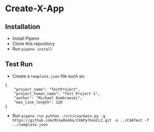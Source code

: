 # Create-X-App

## Installation

-   Install Pipenv
-   Clone this repository
-   Run `pipenv install`

## Test Run

-   Create a `template.json` file such as:

```
{
    "project_name": "TestProject",
    "project_human_name": "Test Project 1",
    "author": "Michael Dombrowski",
    "max_line_length": 120
}
```

-   Run `pipenv run python ./src/cxa/main.py -g https://github.com/MikeDombo/CXAPythonCLI.git -o ../CXATest -f ../template.json`
